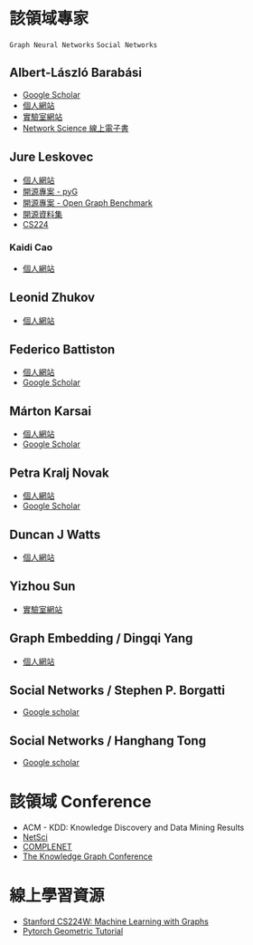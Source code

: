 # 該領域專家

`Graph Neural Networks` `Social Networks`

## Albert-László Barabási
- [Google Scholar](https://scholar.google.co.in/citations?hl=zh-TW&user=vsj2slIAAAAJ&view_op=list_works)
- [個人網站](https://barabasi.com/about/about)
- [實驗室網站](https://barabasilab.com)
- [Network Science 線上電子書](http://networksciencebook.com)

## Jure Leskovec
- [個人網站](https://cs.stanford.edu/~jure/)
- [開源專案 - pyG]()
- [開源專案 - Open Graph Benchmark]()
- [開源資料集](http://snap.stanford.edu/data/)
- [CS224](http://web.stanford.edu/class/cs224w/)

### Kaidi Cao
- [個人網站](https://ai.stanford.edu/~kaidicao/)
## Leonid Zhukov
- [個人網站](http://www.leonidzhukov.net/hse/2021/networks/index.html)

## Federico Battiston
- [個人網站](https://people.ceu.edu/federico_battiston)
- [Google Scholar](https://scholar.google.co.uk/citations?hl=en&user=aDf1nroAAAAJ&view_op=list_works&sortby=pubdate)

## Márton Karsai
- [個人網站](https://www.martonkarsai.com/home)
- [Google Scholar](https://scholar.google.com/citations?hl=en&user=Pl9cdEYAAAAJ&view_op=list_works&sortby=pubdate)

## Petra Kralj Novak
- [個人網站](https://people.ceu.edu/petra_kralj-novak)
- [Google Scholar](https://scholar.google.com/citations?hl=en&user=P5_RcIQAAAAJ&view_op=list_works&sortby=pubdate)

## Duncan J Watts
- [個人網站](https://duncanjwatts.com)

## Yizhou Sun
- [實驗室網站](https://ucla-dm.github.io/DM_website/index.html)

## Graph Embedding / Dingqi Yang
- [個人網站](https://sites.google.com/site/yangdingqi/home?authuser=0)

## Social Networks / Stephen P. Borgatti
- [Google scholar](https://scholar.google.co.in/citations?hl=zh-TW&user=hlk4a4gAAAAJ)

## Social Networks / Hanghang Tong
- [Google scholar](https://scholar.google.co.in/citations?hl=zh-TW&user=RaINcuUAAAAJ&view_op=list_works&sortby=pubdate)

# 該領域 Conference
- ACM - KDD: Knowledge Discovery and Data Mining Results
- [NetSci](https://netsci2023.wixsite.com/netsci2023)
- [COMPLENET](https://complenet.weebly.com)
- [The Knowledge Graph Conference](https://www.knowledgegraph.tech)

# 線上學習資源
- [Stanford CS224W: Machine Learning with Graphs](https://www.youtube.com/playlist?list=PLoROMvodv4rPLKxIpqhjhPgdQy7imNkDn)
- [Pytorch Geometric Tutorial](https://antoniolonga.github.io/Pytorch_geometric_tutorials/index.html)
